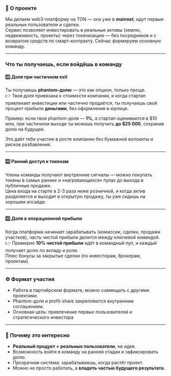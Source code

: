 ### 💬 О проекте

Мы делаем web3-платформу на TON — она уже в **mainnet**, идут первые реальные пользователи и сделки.  
Сервис позволяет инвестировать в реальные активы (землю, недвижимость, проекты) через токенизацию — без посредников и с возвратом средств по смарт-контракту. Сейчас формируем основную команду.

---

### Что ты получаешь, если войдёшь в команду

#### 1️⃣ Доля при частичном exit

Ты получаешь **phantom-долю** — это как опцион, только проще.  
👉 Твоя доля привязана к стоимости компании, и когда стартап привлекает инвестиции или частично продаётся, ты получаешь свой процент прибыли **деньгами**, без оформления в юрлице.

Пример: если твоя phantom-доля — **1%**, а стартап оценивается в $10 млн, при частичном выходе ты можешь получить **до $25 000**, сохранив долю на будущее.

Это даёт тебе участие в росте компании без бумажной волокиты и рисков разбавления.

---

#### 2️⃣ Ранний доступ к токенам

Члены команды получают внутренние сигналы — можно покупать токены в самых ранних и «нагревающихся» пулах до выхода в публичные продажи.  
Цена входа на старте в 2-3 раза ниже розничной, и когда актив разделяется и выходит в открытую продажу, ты уже сидишь на хорошем апсайде.

---

#### 3️⃣ Доля в операционной прибыли

Когда платформа начинает зарабатывать (комиссии, сделки, продажи участков), часть чистой прибыли делится между ключевой командой.  
👉 Примерно **10% чистой прибыли** идёт в командный пул, и каждый получает долю по вкладу и роли.  
Плюс бонусы за закрытые сделки (по инвесторам, брокерам, проектам).

---

### ⚙️ Формат участия

- Работа в партнёрском формате, можно совмещать с другими проектами.
- Phantom-доля и profit-share закрепляются внутренним соглашением.
- Основная цель: привлечение первых пользователей и стратегического инвестора
---

### 🚀 Почему это интересно

- **Реальный продукт + реальные пользователи**, не идея.
- Возможность войти в команду на ранней стадии и зафиксировать долю. 
- Прозрачная система: зарабатываешь, когда растёт проект.
- Можно не просто работать, а **владеть частью будущего результата**.
